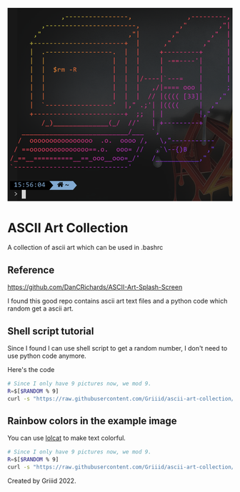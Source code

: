 ![Example Photo](example.png)

# ASCII Art Collection

A collection of ascii art which can be used in .bashrc

## Reference

https://github.com/DanCRichards/ASCII-Art-Splash-Screen

I found this good repo contains ascii art text files and a python code which random get a ascii art.

## Shell script tutorial

Since I found I can use shell script to get a random number, I don't need to use python code anymore.

Here's the code

```sh
# Since I only have 9 pictures now, we mod 9.
R=$[$RANDOM % 9]
curl -s "https://raw.githubusercontent.com/Griiid/ascii-art-collection/master/arts/$R.txt"
```

## Rainbow colors in the example image

You can use [lolcat](https://github.com/busyloop/lolcat) to make text colorful.

```sh
# Since I only have 9 pictures now, we mod 9.
R=$[$RANDOM % 9]
curl -s "https://raw.githubusercontent.com/Griiid/ascii-art-collection/master/arts/$R.txt" | lolcat
```

Created by Griiid 2022. 
